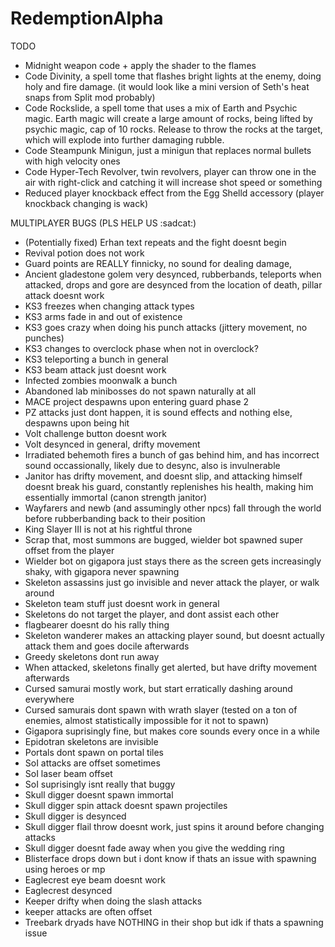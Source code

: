 # RedemptionAlpha

TODO

- Midnight weapon code + apply the shader to the flames
- Code Divinity, a spell tome that flashes bright lights at the enemy, doing holy and fire damage. (it would look like a mini version of Seth's heat snaps from Split mod probably)
- Code Rockslide, a spell tome that uses a mix of Earth and Psychic magic. Earth magic will create a large amount of rocks, being lifted by psychic magic, cap of 10 rocks. Release to throw the rocks at the target, which will explode into further damaging rubble. 
- Code Steampunk Minigun, just a minigun that replaces normal bullets with high velocity ones
- Code Hyper-Tech Revolver, twin revolvers, player can throw one in the air with right-click and catching it will increase shot speed or something
- Reduced player knockback effect from the Egg Shelld accessory (player knockback changing is wack)

MULTIPLAYER BUGS (PLS HELP US :sadcat:)
- (Potentially fixed) Erhan text repeats and the fight doesnt begin
- Revival potion does not work
- Guard points are REALLY finnicky, no sound for dealing damage, 
- Ancient gladestone golem very desynced, rubberbands, teleports when attacked, drops and gore are desynced from the location of death, pillar attack doesnt work
- KS3 freezes when changing attack types
- KS3 arms fade in and out of existence
- KS3 goes crazy when doing his punch attacks (jittery movement, no punches)
- KS3 changes to overclock phase when not in overclock?
- KS3 teleporting a bunch in general
- KS3 beam attack just doesnt work 
- Infected zombies moonwalk a bunch
- Abandoned lab minibosses do not spawn naturally at all
- MACE project despawns upon entering guard phase 2 
- PZ attacks just dont happen, it is sound effects and nothing else, despawns upon being hit
- Volt challenge button doesnt work
- Volt desynced in general, drifty movement
- Irradiated behemoth fires a bunch of gas behind him, and has incorrect sound occassionally, likely due to desync, also is invulnerable 
- Janitor has drifty movement, and doesnt slip, and attacking himself doesnt break his guard, constantly replenishes his health, making him essentially immortal (canon strength janitor)
- Wayfarers and newb (and assumingly other npcs) fall through the world before rubberbanding back to their position 
- King Slayer III is not at his rightful throne
- Scrap that, most summons are bugged, wielder bot spawned super offset from the player
- Wielder bot on gigapora just stays there as the screen gets increasingly shaky, with gigapora never spawning
- Skeleton assassins just go invisible and never attack the player, or walk around
- Skeleton team stuff just doesnt work in general
- Skeletons do not target the player, and dont assist each other
- flagbearer doesnt do his rally thing
- Skeleton wanderer makes an attacking player sound, but doesnt actually attack them and goes docile afterwards
- Greedy skeletons dont run away
- When attacked, skeletons finally get alerted, but have drifty movement afterwards
- Cursed samurai mostly work, but start erratically dashing around everywhere
- Cursed samurais dont spawn with wrath slayer (tested on a ton of enemies, almost statistically impossible for it not to spawn)
- Gigapora suprisingly fine, but makes core sounds every once in a while
- Epidotran skeletons are invisible 
- Portals dont spawn on portal tiles
- SoI attacks are offset sometimes
- SoI laser beam offset 
- SoI suprisingly isnt really that buggy
- Skull digger doesnt spawn immortal
- Skull digger spin attack doesnt spawn projectiles
- Skull digger is desynced 
- Skull digger flail throw doesnt work, just spins it around before changing attacks
- Skull digger doesnt fade away when you give the wedding ring
- Blisterface drops down but i dont know if thats an issue with spawning using heroes or mp
- Eaglecrest eye beam doesnt work
- Eaglecrest desynced
- Keeper drifty when doing the slash attacks
- keeper attacks are often offset 
- Treebark dryads have NOTHING in their shop but idk if thats a spawning issue